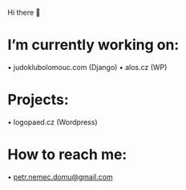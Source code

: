 Hi there 👋
# I’m currently working on: 

• judoklubolomouc.com (Django)
• alos.cz (WP)

# Projects:

• logopaed.cz (Wordpress)

# How to reach me:

• petr.nemec.domu@gmail.com
